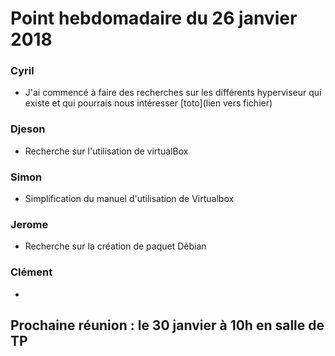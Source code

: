 # Point hebdomadaire du 26 janvier 2018

### Cyril
- J'ai commencé à faire des recherches sur les différents hyperviseur qui existe et qui pourrais nous intéresser [toto](lien vers fichier)

### Djeson
- Recherche sur l'utilisation de virtualBox

### Simon
- Simplification du manuel d'utilisation de Virtualbox

### Jerome
- Recherche sur la création de paquet Débian

### Clément
- 

## Prochaine réunion : le 30 janvier à 10h en salle de TP

